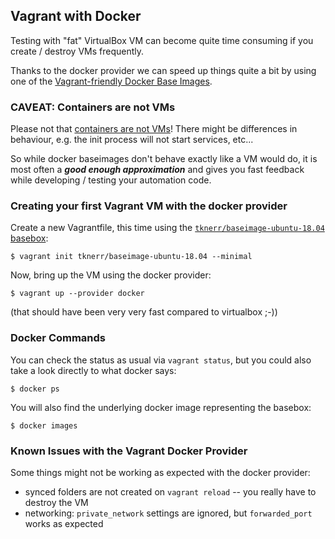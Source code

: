 ## Vagrant with Docker

Testing with "fat" VirtualBox VM can become quite time consuming if you create / destroy VMs frequently.

Thanks to the docker provider we can speed up things quite a bit by using one of the [Vagrant-friendly Docker Base Images](https://github.com/tknerr/vagrant-docker-baseimages).

### CAVEAT: Containers are not VMs

Please not that [containers are not VMs](https://phusion.github.io/baseimage-docker/)! There might be differences in behaviour, e.g. the init process will not start services, etc...

So while docker baseimages don't behave exactly like a VM would do, it is most often a ***good enough approximation*** and gives you fast feedback while developing / testing your automation code.

### Creating your first Vagrant VM with the docker provider

Create a new Vagrantfile, this time using the [`tknerr/baseimage-ubuntu-18.04` basebox](https://github.com/tknerr/vagrant-docker-baseimages):
```
$ vagrant init tknerr/baseimage-ubuntu-18.04 --minimal
```

Now, bring up the VM using the docker provider:
```
$ vagrant up --provider docker
```

(that should have been very very fast compared to virtualbox ;-))

### Docker Commands

You can check the status as usual via `vagrant status`, but you could also take a look directly to what docker says:
```
$ docker ps
```

You will also find the underlying docker image representing the basebox:
```
$ docker images
```

### Known Issues with the Vagrant Docker Provider

Some things might not be working as expected with the docker provider:

 * synced folders are not created on `vagrant reload` -- you really have to destroy the VM
 * networking: `private_network` settings are ignored, but `forwarded_port` works as expected

